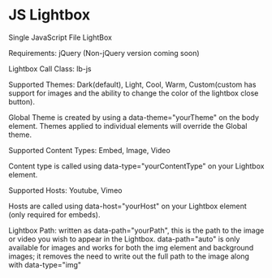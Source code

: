 # JS Lightbox
Single JavaScript File LightBox

Requirements:
  jQuery
  (Non-jQuery version coming soon)

Lightbox Call Class: lb-js


Supported Themes: Dark(default), Light, Cool, Warm, Custom(custom has support for images and the ability to change the color of the lightbox close button).

Global Theme is created by using a data-theme="yourTheme" on the body element.
Themes applied to individual elements will override the Global theme.


Supported Content Types: Embed, Image, Video

Content type is called using data-type="yourContentType" on your Lightbox element.


Supported Hosts: Youtube, Vimeo

Hosts are called using data-host="yourHost" on your Lightbox element (only required for embeds).

Lightbox Path: written as data-path="yourPath", this is the path to the image or video you wish to appear in the Lightbox. data-path="auto" is only available for images and works for both the img element and background images; it removes the need to write out the full path to the image along with data-type="img"
